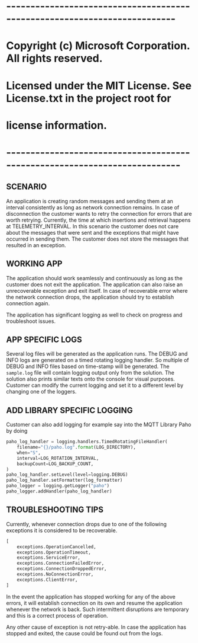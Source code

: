 # -------------------------------------------------------------------------
# Copyright (c) Microsoft Corporation. All rights reserved.
# Licensed under the MIT License. See License.txt in the project root for
# license information.
# --------------------------------------------------------------------------

## SCENARIO
An application is creating random messages and sending them at an interval consistently as long as 
network connection remains. In case of disconnection the customer wants to retry the connection for 
errors that are worth retrying. Currently, the time at which insertions and retrieval happens at 
TELEMETRY_INTERVAL. In this scenario the customer does not care about the messages that were sent 
and the exceptions that might have occurred in sending them. The customer does not store the messages 
that resulted in an exception.

## WORKING APP

The application should work seamlessly and continuously as long as the customer does not exit the application. 
The application can also raise an unrecoverable exception and exit itself. In case of recoverable 
error where the network connection drops, the application should try to establish connection again.

The application has significant logging as well to check on progress and troubleshoot issues. 

## APP SPECIFIC LOGS

Several log files will be generated as the application runs. The DEBUG and INFO logs are generated 
on a timed rotating logging handler. So multiple of DEBUG and INFO files based on time-stamp will be generated. 
The `sample.log` file will contain logging output only from the solution. 
The solution also prints similar texts onto the console for visual purposes.
Customer can modify the current logging and set it to a different level by changing one of the loggers.

## ADD LIBRARY SPECIFIC LOGGING

Customer can also add logging for example say into the MQTT Library Paho by doing 
```python
paho_log_handler = logging.handlers.TimedRotatingFileHandler(
    filename="{}/paho.log".format(LOG_DIRECTORY),
    when="S",
    interval=LOG_ROTATION_INTERVAL,
    backupCount=LOG_BACKUP_COUNT,
)
paho_log_handler.setLevel(level=logging.DEBUG)
paho_log_handler.setFormatter(log_formatter)
paho_logger = logging.getLogger("paho")
paho_logger.addHandler(paho_log_handler)
```

## TROUBLESHOOTING TIPS
Currently, whenever connection drops due to one of the following exceptions it is considered to be recoverable.
```python
[
    exceptions.OperationCancelled,
    exceptions.OperationTimeout,
    exceptions.ServiceError,
    exceptions.ConnectionFailedError,
    exceptions.ConnectionDroppedError,
    exceptions.NoConnectionError,
    exceptions.ClientError,
]
```
In the event the application has stopped working for any of the above errors, 
it will establish connection on its own and resume the application whenever the network is back.
Such intermittent disruptions are temporary and this is a correct process of operation.

Any other cause of exception is not retry-able. In case the application has stopped and exited,
the cause could be found out from the logs.
